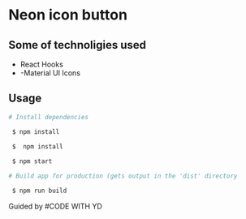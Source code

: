 # Neon icon button


## Some of technoligies used
- React Hooks
- -Material UI Icons


## Usage
```bash
# Install dependencies

 $ npm install
 
 $  npm install

 $ npm start

# Build app for production (gets output in the 'dist' directory

 $ npm run build
```

Guided by #CODE WITH YD
